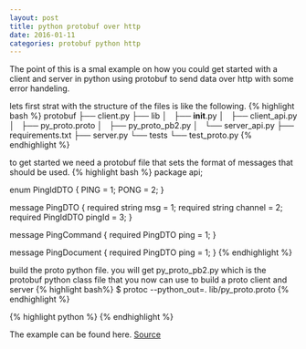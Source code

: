 ```yaml
---
layout: post
title: python protobuf over http
date: 2016-01-11
categories: protobuf python http
---
```


The point of this is a smal example on how you could get started with a client and server in python using protobuf to send data over http with some error handeling.

lets first strat with the structure of the files is like the following.
{% highlight bash %}
protobuf
├── client.py
├── lib
│   ├── __init__.py
│   ├── client_api.py
│   ├── py_proto.proto
│   ├── py_proto_pb2.py
│   └── server_api.py
├── requirements.txt
├── server.py
└── tests
    └── test_proto.py
{% endhighlight %}


to get started we need a protobuf file that sets the format of messages that should be used.
{% highlight bash %}
package api;

enum PingIdDTO {
    PING = 1;
    PONG = 2;
}

message PingDTO {
    required string msg = 1;
    required string channel = 2;
    required PingIdDTO pingId = 3;
}

message PingCommand {
    required PingDTO ping = 1;
}

message PingDocument {
    required PingDTO ping = 1;
}
{% endhighlight %}

build the proto python file. you will get py_proto_pb2.py which is the protobuf python class file that you now can use to build a proto client and server
{% highlight bash%}
$ protoc --python_out=. lib/py_proto.proto
{% endhighlight %}




{% highlight python %}
{% endhighlight %}


The example can be found here. [Source](https://github.com/mad01/examples)
